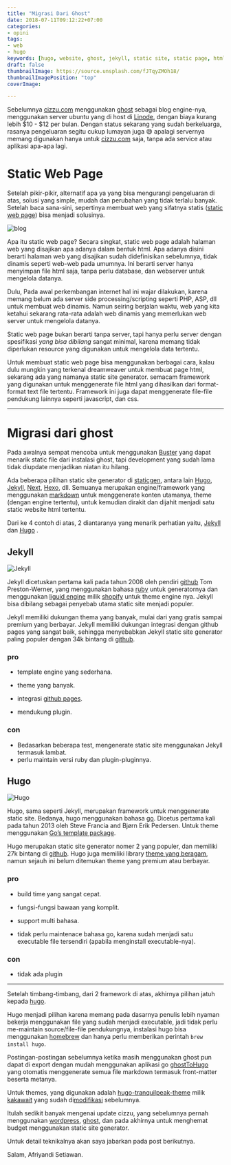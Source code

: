 ```yaml
---
title: "Migrasi Dari Ghost"
date: 2018-07-11T09:12:22+07:00
categories:
- opini
tags:
- web
- hugo
keywords: [hugo, website, ghost, jekyll, static site, static page, html, static site generator]
draft: false
thumbnailImage: https://source.unsplash.com/fJTqyZMOh18/
thumbnailImagePosition: "top"
coverImage: 

---
```

Sebelumnya [cizzu.com](http://cizzu.com) menggunakan [ghost](https://ghost.org/) sebagai blog engine-nya, menggunakan server ubuntu yang di host di [Linode](https://goo.gl/tZDjPp), dengan biaya kurang lebih $10 - $12 per bulan. Dengan status sekarang yang sudah berkeluarga, rasanya pengeluaran segitu cukup lumayan juga 😅 apalagi servernya memang digunakan hanya untuk [cizzu.com](http://cizzu.com) saja, tanpa ada service atau aplikasi apa-apa lagi.
<!--more-->
<!--toc-->
# Static Web Page

Setelah pikir-pikir, alternatif apa ya yang bisa mengurangi pengeluaran di atas, solusi yang simple, mudah dan perubahan yang tidak terlalu banyak.
Setelah baca sana-sini, sepertinya membuat web yang sifatnya statis ([static web page](https://en.wikipedia.org/wiki/Static_web_page)) bisa menjadi solusinya.

![blog](https://source.unsplash.com/y02jEX_B0O0/1800x620)

Apa itu static web page? Secara singkat, static web page adalah halaman web yang disajikan apa adanya dalam bentuk html. Apa adanya disini berarti halaman web yang disajikan sudah didefinisikan sebelumnya, tidak dinamis seperti web-web pada umumnya. Ini berarti server hanya menyimpan file html saja, tanpa perlu database, dan webserver untuk mengelola datanya.

Dulu, Pada awal perkembangan internet hal ini wajar dilakukan, karena memang belum ada server side processing/scripting seperti PHP, ASP, dll untuk membuat web dinamis. Namun seiring berjalan waktu, web yang kita ketahui sekarang rata-rata adalah web dinamis yang memerlukan web server untuk mengelola datanya.

Static web page bukan berarti tanpa server, tapi hanya perlu server dengan spesifikasi *yang bisa dibilang* sangat minimal, karena memang tidak diperlukan resource yang digunakan untuk mengelola data tertentu.

Untuk membuat static web page bisa menggunakan berbagai cara, kalau dulu mungkin yang terkenal dreamweaver untuk membuat page html, sekarang ada yang namanya static site generator. semacam framework yang digunakan untuk menggenerate file html yang dihasilkan dari format-format text file tertentu. Framework ini juga dapat menggenerate file-file pendukung lainnya seperti javascript, dan css.

---

# Migrasi dari ghost

Pada awalnya sempat mencoba untuk menggunakan [Buster](https://github.com/axitkhurana/buster/) yang dapat menarik static file dari instalasi ghost, tapi development yang sudah lama tidak diupdate menjadikan niatan itu hilang.

Ada beberapa pilihan static site generator di [staticgen](https://www.staticgen.com/), antara lain  [Hugo](https://gohugo.io/), [Jekyll](https://jekyllrb.com/), [Next](https://nextjs.org/learn/), [Hexo](https://hexo.io/), dll. Semuanya merupakan engine/framework yang menggunakan [markdown](https://en.wikipedia.org/wiki/Markdown) untuk menggenerate konten utamanya, theme (dengan engine tertentu), untuk kemudian dirakit dan dijahit menjadi satu static website html tertentu.

Dari ke 4 contoh di atas,  2 diantaranya yang menarik perhatian yaitu, [Jekyll](https://jekyllrb.com/) dan [Hugo](https://gohugo.io/) .

## Jekyll

![Jekyll](https://res.cloudinary.com/tendabiru/image/upload/c_scale,w_450/v1531379452/jekyll_wsxtzv.png)

Jekyll dicetuskan pertama kali pada tahun 2008 oleh pendiri [github](https://github.com) Tom Preston-Werner, yang menggunakan bahasa [ruby](https://www.ruby-lang.org/en/) untuk generatornya dan menggunakan [liguid engine](https://shopify.github.io/liquid/) milik [shopify](https://www.shopify.com/) untuk theme engine nya. Jekyll bisa dibilang sebagai penyebab utama static site menjadi populer.

Jekyll memiliki dukungan thema yang banyak, mulai dari yang gratis sampai premium yang berbayar. Jekyll memiliki dukungan integrasi dengan github pages yang sangat baik, sehingga menyebabkan Jekyll static site generator paling populer dengan 34k bintang di [github](https://github.com/jekyll/jekyll).

### pro

* template engine yang sederhana.

* theme yang banyak.

* integrasi [github pages](https://pages.github.com/).

* mendukung plugin.

### con

* Bedasarkan beberapa test, mengenerate static site menggunakan Jekyll termasuk lambat.
* perlu maintain versi ruby dan plugin-pluginnya.

## Hugo

![Hugo](https://raw.githubusercontent.com/gohugoio/hugoDocs/master/static/img/hugo-logo.png)

Hugo, sama seperti Jekyll, merupakan framework untuk menggenerate  static site. Bedanya, hugo menggunakan bahasa [go](https://golang.org/). Dicetus pertama kali pada tahun 2013 oleh Steve Francia and Bjørn Erik Pedersen. Untuk theme menggunakan [Go’s template package](https://golang.org/pkg/html/template/).

Hugo merupakan static site generator nomer 2 yang populer, dan memiliki 27k bintang di [github](https://github.com/gohugoio/hugo). Hugo juga memiliki library [theme yang beragam](http://themes.gohugo.io/), namun sejauh ini belum ditemukan theme yang premium atau berbayar.

### pro

* build time yang sangat cepat.

* fungsi-fungsi bawaan yang komplit.

* support multi bahasa.

* tidak perlu maintenace bahasa go, karena sudah menjadi satu executable file tersendiri (apabila menginstall executable-nya).

### con

* tidak ada plugin

---

Setelah timbang-timbang, dari 2 framework di atas, akhirnya pilihan jatuh kepada [hugo](https://gohugo.io/). 

Hugo menjadi pilihan karena memang pada dasarnya penulis lebih nyaman bekerja menggunakan file yang sudah menjadi executable, jadi tidak perlu me-maintain source/file-file pendukungnya, instalasi hugo bisa menggunakan [homebrew](https://brew.sh/) dan hanya perlu memberikan perintah `brew install hugo`.

Postingan-postingan sebelumnya ketika masih menggunakan ghost pun dapat di export dengan mudah menggunakan aplikasi go [ghostToHugo](https://github.com/jbarone/ghostToHugo) yang otomatis menggenerate semua file markdown termasuk front-matter beserta metanya.

Untuk themes, yang digunakan adalah [hugo-tranquilpeak-theme](https://github.com/kakawait/hugo-tranquilpeak-theme) milik [kakawait](https://github.com/kakawait) yang sudah di[modifikasi](https://github.com/aphe/hugo-tranquilpeak-theme/tree/cizzu_com) sebelumnya.

Itulah sedikit banyak mengenai update cizzu, yang sebelumnya pernah menggunakan [wordpress](https://wordpress.org/), [ghost](https://ghost.org/), dan pada akhirnya untuk menghemat budget menggunakan static site generator.

Untuk detail teknikalnya akan saya jabarkan pada post berikutnya.

Salam, Afriyandi Setiawan.